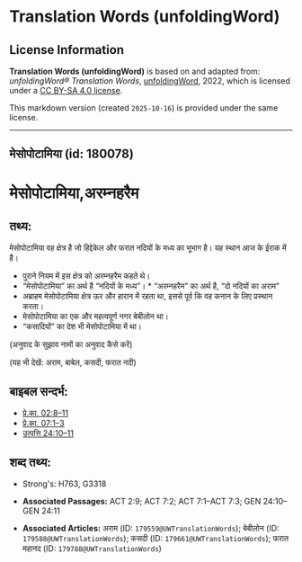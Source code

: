 # Translation Words (unfoldingWord)

## License Information

**Translation Words (unfoldingWord)** is based on and adapted from: _unfoldingWord® Translation Words_, [unfoldingWord](https://unfoldingword.org/utw), 2022, which is licensed under a [CC BY-SA 4.0 license](https://creativecommons.org/licenses/by-sa/4.0/legalcode.en).

This markdown version (created `2025-10-16`) is provided under the same license.



--------------------------------

## मेसोपोटामिया (id: 180078)

मेसोपोटामिया,अरम्नहरैम
======================

तथ्य:
-----

मेसोपोटामिया वह क्षेत्र है जो हिद्देकेल और फरात नदियों के मध्य का भूभाग है। यह स्थान आज के ईराक में है।

* पुराने नियम में इस क्षेत्र को अरम्नहरैम कहते थे।
* “मेसोपोटामिया” का अर्थ है “नदियों के मध्य”। \* “अरम्नहरैम” का अर्थ है, “दो नदियों का अराम”
* अब्राहम मेसोपोटामिया क्षेत्र ऊर और हारान में रहता था, इससे पूर्व कि वह कनान के लिए प्रस्थान करता।
* मेसोपोटामिया का एक और महत्वपूर्ण नगर बेबीलोन था।
* “कसादियों” का देश भी मेसोपोटामिया में था।

(अनुवाद के सुझाव नामों का अनुवाद कैसे करें)

(यह भी देखें: अराम, बाबेल, कसदी, फरात नदी)

बाइबल सन्दर्भ:
--------------

* [प्रे.का. 02:8–11](https://ref.ly/Acts2:8-Acts2:11)
* [प्रे.का. 07:1–3](https://ref.ly/Acts7:1-Acts7:3)
* [उत्पत्ति 24:10–11](https://ref.ly/Gen24:10-Gen24:11)

शब्द तथ्य:
----------

* Strong's: H763, G3318

* **Associated Passages:** ACT 2:9; ACT 7:2; ACT 7:1–ACT 7:3; GEN 24:10–GEN 24:11
* **Associated Articles:** अराम (ID: `179559@UWTranslationWords`); बेबीलोन (ID: `179588@UWTranslationWords`); कसदी (ID: `179661@UWTranslationWords`); फरात महानद (ID: `179788@UWTranslationWords`)


